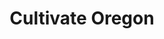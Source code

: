 ---
layout: project
title: Cultivate Oregon
name_for_thumbnail: Cultivate<br>Oregon
thumbnail_image: /uploads/site-image-cultivate-oregon.jpg
header_image: /uploads/site-image-cultivate-oregon.jpg
platforms: [NationBuilder, Bootstrap 3]
year: 2017
roles: Frontend & backend development
web:
  domain_pretty: www.cultivateoregon.org
  launch_url: https://www.cultivateoregon.org/
  images:
    - /uploads/site-web-cultivate-oregon.png
type: Campaign Website
category: Coded for Code Nation
tags: [Campaign Platform, Theme Dark]
type_slug: project
order: 17
---